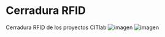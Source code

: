 # Cerradura RFID
 Cerradura RFID de los proyectos CITlab
 ![imagen](https://github.com/FabLab-Merida/Cerradura-RFID/assets/118526185/95d7be8e-9645-44ae-9aeb-04c70d117a49)
 ![imagen](https://github.com/FabLab-Merida/Cerradura-RFID/assets/118526185/16a8866c-146f-4036-9e39-d79cc96a2aae)

